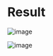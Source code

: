 # Result

![image](https://user-images.githubusercontent.com/72767245/114052891-68db8f00-98c9-11eb-8d22-bb68676f102a.png)


![image](https://user-images.githubusercontent.com/72767245/114053036-89a3e480-98c9-11eb-8879-b00767bfa46e.png)
